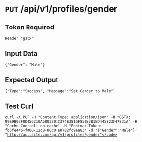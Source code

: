 # <code>PUT</code> /api/v1/profiles/gender

## Token Required
	Header "gstx"

## Input Data

<code>{"Gender": "Male"}</code>

## Expected Output

<code>{"Type":"Success", "Message":"Set Gender to Male"}</code>

## Test Curl

<code>curl -X PUT -H "Content-Type: application/json" -H "GSTX: 99E9B02F0D456210A5803201C374E3816F850E7B1ED445823F47831A" -H "Cache-Control: no-cache" -H "Postman-Token: fb5fe445-f000-12c8-00c0-e0782fc9ea83" -d '{"Gender":"Male"}' "http://api.site.com/api/v1/profiles/gender"</code>